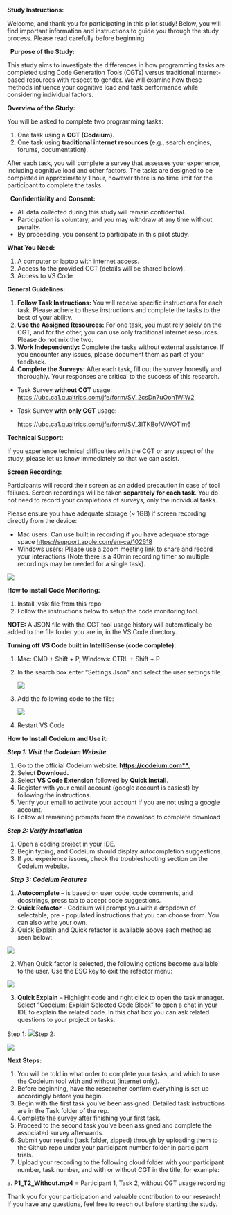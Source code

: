 **Study Instructions:** 

Welcome, and thank you for participating in this pilot study! Below, you will find important information and instructions to guide you through the study process. Please read carefully before beginning. 

` `**Purpose of the Study:** 

This study aims to investigate the differences in how programming tasks are completed using Code Generation Tools (CGTs) versus traditional internet-based resources with respect to gender. We will examine how these methods influence your cognitive load and task performance while considering individual factors. 

**Overview of the Study:** 

You will be asked to complete two programming tasks:

1. One task using a **CGT (Codeium)**. 
1. One task using **traditional internet resources** (e.g., search engines, forums, documentation). 

After each task, you will complete a survey that assesses your experience, including cognitive load and other factors. The tasks are designed to be completed in approximately 1 hour, however there is no time limit for the participant to complete the tasks. 

` `**Confidentiality and Consent:** 

- All data collected during this study will remain confidential.
- Participation is voluntary, and you may withdraw at any time without penalty.
- By proceeding, you consent to participate in this pilot study. 

**What You Need:** 

1. A computer or laptop with internet access.
1. Access to the provided CGT (details will be shared below). 
1. Access to VS Code 

**General Guidelines:** 

1. **Follow Task Instructions:** You will receive specific instructions for each task. Please adhere to these instructions and complete the tasks to the best of your ability.
2. **Use the Assigned Resources:** For one task, you must rely solely on the CGT, and for the other, you can use only traditional internet resources. Please do not mix the two.
2. **Work Independently:** Complete the tasks without external assistance. If you encounter any issues, please document them as part of your feedback.
2. **Complete the Surveys:** After each task, fill out the survey honestly and thoroughly. Your responses are critical to the success of this research.
- Task Survey **without CGT** usage: [https://ubc.ca1.qualtrics.com/jfe/form/SV_2csDn7uOoh1WiW2 ](https://ubc.ca1.qualtrics.com/jfe/form/SV_2csDn7uOoh1WiW2)
- Task Survey **with only CGT** usage: 

  [https://ubc.ca1.qualtrics.com/jfe/form/SV_3lTKBofVAVOTlm6 ](https://ubc.ca1.qualtrics.com/jfe/form/SV_3lTKBofVAVOTlm6)

**Technical Support:** 

If you experience technical difficulties with the CGT or any aspect of the study, please let us know immediately so that we can assist. 

**Screen Recording:** 

Participants will record their screen as an added precaution in case of tool failures. Screen recordings will be taken **separately for each task**. You do not need to record your completions of surveys, only the individual tasks.

Please ensure you have adequate storage (~ 1GB) if screen recording directly from the device: 

- Mac users: Can use built in recording if you have adequate storage space [https://support.apple.com/en-ca/102618 ](https://support.apple.com/en-ca/102618)
- Windows users: Please use a zoom meeting link to share and record your interactions (Note there is a 40min recording timer so multiple recordings may be needed for a single task). 

![](Images/Aspose.Words.48a63ccf-6c3c-42ba-8b3c-5681de197d8b.001.jpeg)

**How to install Code Monitoring:** 

1. Install .vsix file from this repo
1. Follow the instructions below to setup the code monitoring tool. 

**NOTE:** A JSON file with the CGT tool usage history will automatically be added to the file folder you are in, in the VS Code directory. 

**Turning off VS Code built in IntelliSense (code complete):**

1. Mac: CMD + Shift + P, Windows: CTRL + Shift + P 
1. In the search box enter “Settings.Json” and select the user settings file 

   ![](Images/Aspose.Words.48a63ccf-6c3c-42ba-8b3c-5681de197d8b.002.png)

3. Add the following code to the file: 

   ![](Images/Aspose.Words.48a63ccf-6c3c-42ba-8b3c-5681de197d8b.003.png)

4. Restart VS Code 

**How to Install Codeium and Use it:** 

***Step 1: Visit the Codeium Website***

1. Go to the official Codeium website: **h[ttps://codeium.com**. ](https://codeium.com/)**
1. Select **Download.** 
1. Select **VS Code Extension** followed by **Quick Install**. 
1. Register with your email account (google account is easiest) by following the instructions. 
1. Verify your email to activate your account if you are not using a google account. 
1. Follow all remaining prompts from the download to complete download

***Step 2: Verify Installation*** 

1. Open a coding project in your IDE. 
1. Begin typing, and Codeium should display autocompletion suggestions.
1. If you experience issues, check the troubleshooting section on the Codeium website. 

` `***Step 3: Codeium Features*** 

1. **Autocomplete** – is based on user code, code comments, and docstrings, press tab to accept code suggestions.
1. **Quick Refactor** - Codeium will prompt you with a dropdown of selectable, pre - populated instructions that you can choose from. You can also write your own.
1. Quick Explain and Quick refactor is available above each method as seen below: 

![](Images/Aspose.Words.48a63ccf-6c3c-42ba-8b3c-5681de197d8b.004.jpeg)

2. When Quick factor is selected, the following options become available to the user. Use the ESC key to exit the refactor menu: 

![](Images/Aspose.Words.48a63ccf-6c3c-42ba-8b3c-5681de197d8b.005.jpeg)

3. **Quick Explain** – Highlight code and right click to open the task manager. Select “Codeium: Explain Selected Code Block” to open a chat in your IDE to explain the related code. In this chat box you can ask related questions to your project or tasks. 

Step 1:  ![](Images/Aspose.Words.48a63ccf-6c3c-42ba-8b3c-5681de197d8b.006.jpeg)Step 2:  

![](Images/Aspose.Words.48a63ccf-6c3c-42ba-8b3c-5681de197d8b.007.jpeg)

**Next Steps:** 

1. You will be told in what order to complete your tasks, and which to use the Codeium tool with and without (internet only).  
1. Before beginning, have the researcher confirm everything is set up accordingly before you begin.  
1. Begin with the first task you’ve been assigned. Detailed task instructions are in the Task folder of the rep. 
1. Complete the survey after finishing your first task. 
1. Proceed to the second task you’ve been assigned and complete the associated survey afterwards. 
1. Submit your results (task folder, zipped) through by uploading them to the Github repo under your participant number folder in participant trials.
1. Upload your recording to the following cloud folder with your participant number, task number, and with or without CGT in the title, for example:

a.  **P1\_T2\_Without.mp4** = Participant 1, Task 2, without CGT usage recording 

Thank you for your participation and valuable contribution to our research! If you have any questions, feel free to reach out before starting the study.
